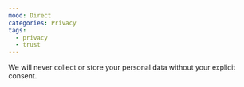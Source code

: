 ```yaml
---
mood: Direct
categories: Privacy
tags:
  - privacy
  - trust
---
```

We will never collect or store your personal data without your explicit consent.